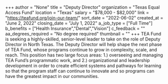 +++
author = "None"
title = "Deputy Director"
organization = "Texas Equal Access Fund"
location = "Texas"
salary = "$78,000 - $82,000"
link = "https://teafund.org/join-our-team/"
sort_date = "2022-06-02"
created_at = "June 2, 2022"
closing_date = "July 1, 2022"
a_job_type = ["Full Time"]
b_benefits = ["Health Insurance","Dental","Vision"]
c_feedback = ""
aa_degrees_required = "No degree required"
thumbnail = ""
+++
TEA Fund is seeking a highly-skilled, senior-level leader to take on the role of Deputy Director in North Texas. The Deputy Director will help shape the next phase of TEA Fund, whose programs continue to grow in complexity, scale, and reach. This position has two large focus areas: 1.) overseeing and managing TEA Fund’s programmatic work, and 2.) organizational and leadership development in order to create efficient systems and pathways for learning so that the program staff can continue to innovate and so programs can have the greatest impact in our communities. 